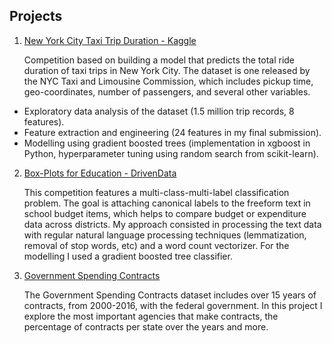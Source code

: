 ## Projects

1. [New York City Taxi Trip Duration - Kaggle](nyctaxi.md)

   Competition based on building a model that predicts the total ride duration of taxi trips in New York City. The dataset is one released by the NYC Taxi and Limousine Commission, which includes pickup time, geo-coordinates, number of passengers, and several other variables.
- Exploratory data analysis of the dataset (1.5 million trip records, 8 features).
- Feature extraction and engineering (24 features in my final submission).
- Modelling using gradient boosted trees (implementation in xgboost in Python, hyperparameter tuning using random search from scikit-learn).

2. [Box-Plots for Education - DrivenData](boxplots.md)

   This competition features a multi-class-multi-label classification problem. The goal is attaching canonical labels to the freeform text in school budget items, which helps to compare budget or expenditure data across districts.
My approach consisted in processing the text data with regular natural language processing techniques (lemmatization, removal of stop words, etc) and a word count vectorizer. For the modelling I used a gradient boosted tree classifier.

3. [Government Spending Contracts](gov.md)

   The Government Spending Contracts dataset includes over 15 years of contracts, from 2000-2016, with the federal government. In this project I explore the most important agencies that make contracts, the percentage of contracts per state over the years and more.
